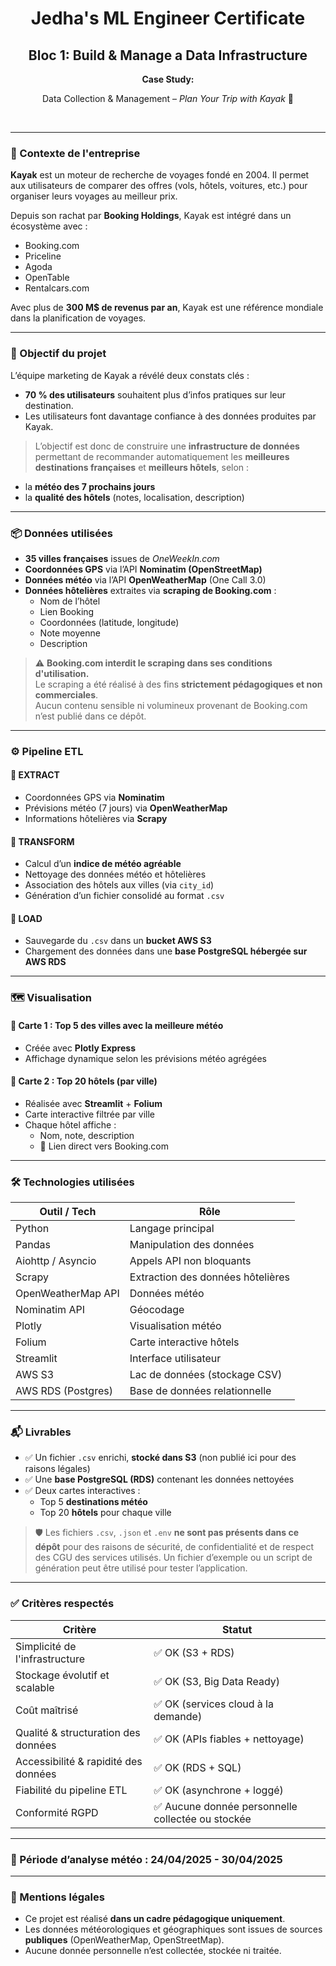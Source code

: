 <h1 align="center">Jedha's ML Engineer Certificate</h1>
<h2 align="center">Bloc 1: Build & Manage a Data Infrastructure</h2>

<p align="center"><strong>Case Study:</strong></p>
<p align="center">Data Collection & Management – <em>Plan Your Trip with Kayak</em> 🧳</p>
<br>

---

### 🏢 Contexte de l'entreprise

**Kayak** est un moteur de recherche de voyages fondé en 2004. Il permet aux utilisateurs de comparer des offres (vols, hôtels, voitures, etc.) pour organiser leurs voyages au meilleur prix.

Depuis son rachat par **Booking Holdings**, Kayak est intégré dans un écosystème avec :
- Booking.com  
- Priceline  
- Agoda  
- OpenTable  
- Rentalcars.com

Avec plus de **300 M$ de revenus par an**, Kayak est une référence mondiale dans la planification de voyages.

---

### 🎯 Objectif du projet

L’équipe marketing de Kayak a révélé deux constats clés :
- **70 % des utilisateurs** souhaitent plus d’infos pratiques sur leur destination.
- Les utilisateurs font davantage confiance à des données produites par Kayak.

> L’objectif est donc de construire une **infrastructure de données** permettant de recommander automatiquement les **meilleures destinations françaises** et **meilleurs hôtels**, selon :
- la **météo des 7 prochains jours**
- la **qualité des hôtels** (notes, localisation, description)

---

### 📦 Données utilisées

- **35 villes françaises** issues de _OneWeekIn.com_
- **Coordonnées GPS** via l’API **Nominatim (OpenStreetMap)**  
- **Données météo** via l’API **OpenWeatherMap** (One Call 3.0)
- **Données hôtelières** extraites via **scraping de Booking.com** :
  - Nom de l’hôtel
  - Lien Booking
  - Coordonnées (latitude, longitude)
  - Note moyenne
  - Description

> ⚠️ **Booking.com interdit le scraping dans ses conditions d'utilisation.**  
> Le scraping a été réalisé à des fins **strictement pédagogiques et non commerciales**.  
> Aucun contenu sensible ni volumineux provenant de Booking.com n’est publié dans ce dépôt.

---

### ⚙️ Pipeline ETL

#### 🔹 **EXTRACT**
- Coordonnées GPS via **Nominatim**
- Prévisions météo (7 jours) via **OpenWeatherMap**
- Informations hôtelières via **Scrapy**

#### 🔹 **TRANSFORM**
- Calcul d’un **indice de météo agréable**
- Nettoyage des données météo et hôtelières
- Association des hôtels aux villes (via `city_id`)
- Génération d’un fichier consolidé au format `.csv`

#### 🔹 **LOAD**
- Sauvegarde du `.csv` dans un **bucket AWS S3**
- Chargement des données dans une **base PostgreSQL hébergée sur AWS RDS**

---

### 🗺️ Visualisation

#### 📍 Carte 1 : Top 5 des villes avec la meilleure météo
- Créée avec **Plotly Express**
- Affichage dynamique selon les prévisions météo agrégées

#### 🏨 Carte 2 : Top 20 hôtels (par ville)
- Réalisée avec **Streamlit** + **Folium**
- Carte interactive filtrée par ville
- Chaque hôtel affiche :
  - Nom, note, description
  - 🔗 Lien direct vers Booking.com

---

### 🛠️ Technologies utilisées

| Outil / Tech       | Rôle                              |
|--------------------|-----------------------------------|
| Python             | Langage principal                 |
| Pandas             | Manipulation des données          |
| Aiohttp / Asyncio  | Appels API non bloquants          |
| Scrapy             | Extraction des données hôtelières |
| OpenWeatherMap API | Données météo                     |
| Nominatim API      | Géocodage                         |
| Plotly             | Visualisation météo               |
| Folium             | Carte interactive hôtels          |
| Streamlit          | Interface utilisateur             |
| AWS S3             | Lac de données (stockage CSV)     |
| AWS RDS (Postgres) | Base de données relationnelle     |

---

### 📬 Livrables

- ✅ Un fichier `.csv` enrichi, **stocké dans S3** (non publié ici pour des raisons légales)
- ✅ Une **base PostgreSQL (RDS)** contenant les données nettoyées
- ✅ Deux cartes interactives :
  - Top 5 **destinations météo**
  - Top 20 **hôtels** pour chaque ville

> 🛡️ Les fichiers `.csv`, `.json` et `.env` **ne sont pas présents dans ce dépôt** pour des raisons de sécurité, de confidentialité et de respect des CGU des services utilisés. Un fichier d’exemple ou un script de génération peut être utilisé pour tester l’application.

---

### ✅ Critères respectés

| Critère                                 | Statut      |
|-----------------------------------------|-------------|
| Simplicité de l'infrastructure          | ✅ OK (S3 + RDS) |
| Stockage évolutif et scalable           | ✅ OK (S3, Big Data Ready) |
| Coût maîtrisé                           | ✅ OK (services cloud à la demande) |
| Qualité & structuration des données     | ✅ OK (APIs fiables + nettoyage) |
| Accessibilité & rapidité des données    | ✅ OK (RDS + SQL) |
| Fiabilité du pipeline ETL               | ✅ OK (asynchrone + loggé) |
| Conformité RGPD                         | ✅ Aucune donnée personnelle collectée ou stockée |

---

### 📅 Période d’analyse météo : 24/04/2025 - 30/04/2025

---

### 📎 Mentions légales

- Ce projet est réalisé **dans un cadre pédagogique uniquement**.
- Les données météorologiques et géographiques sont issues de sources **publiques** (OpenWeatherMap, OpenStreetMap).
- Aucune donnée personnelle n’est collectée, stockée ni traitée.
